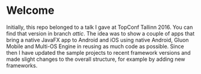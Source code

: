 # Welcome

Initially, this repo belonged to a talk I gave at TopConf Tallinn 2016. You can find that version in branch *attic*. The idea was to show a couple of apps that bring a native JavaFX app to Android and iOS using native Android, Gluon Mobile and Multi-OS Engine in reusing as much code as possible. Since then I have updated the sample projects to recent framework versions and made slight changes to the overall structure, for example by adding new frameworks.